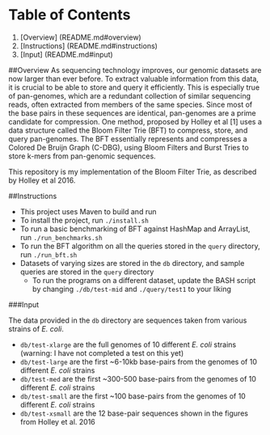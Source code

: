 # Table of Contents

1. [Overview] (README.md#overview)
2. [Instructions] (README.md#instructions)
3. [Input] (README.md#input)

##Overview
As sequencing technology improves, our genomic datasets are now larger than ever before. To extract valuable information from this data, it is crucial to be able to store and query it efficiently. This is especially true of pan-genomes, which are a redundant collection of similar sequencing reads, often extracted from members of the same species. Since most of the base pairs in these sequences are identical, pan-genomes are a prime candidate for compression. One method, proposed by Holley et al [1] uses a data structure called the Bloom Filter Trie (BFT) to compress, store, and query pan-genomes. The BFT essentially represents and compresses a Colored De Bruijn Graph (C-DBG), using Bloom Filters and Burst Tries to store k-mers from pan-genomic sequences.

This repository is my implementation of the Bloom Filter Trie, as described by Holley et al 2016.


##Instructions

* This project uses Maven to build and run
* To install the project, run `./install.sh`
* To run a basic benchmarking of BFT against HashMap and ArrayList, run `./run_benchmarks.sh`
* To run the BFT algorithm on all the queries stored in the `query` directory, run `./run_bft.sh`
* Datasets of varying sizes are stored in the `db` directory, and sample queries are stored in the `query` directory
    * To run the programs on a different dataset, update the BASH script by changing `./db/test-mid` and `./query/test1` to your liking


###Input

The data provided in the `db` directory are sequences taken from various strains of _E. coli_.
* `db/test-xlarge` are the full genomes of 10 different _E. coli_ strains (warning: I have not completed a test on this yet)
* `db/test-large` are the first ~6-10kb base-pairs from the genomes of 10 different _E. coli_ strains
* `db/test-med` are the first ~300-500 base-pairs from the genomes of 10 different _E. coli_ strains
* `db/test-small` are the first ~100 base-pairs from the genomes of 10 different _E. coli_ strains
* `db/test-xsmall` are the 12 base-pair sequences shown in the figures from Holley et al. 2016